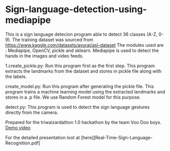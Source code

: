 # Sign-language-detection-using-mediapipe

This is a sign language detecion program able to detect 36 classes (A-Z, 0-9).
The training dataset was sourced from https://www.kaggle.com/datasets/ayuraj/asl-dataset
The modules used are : Mediapipe, OpenCV, pickle and sklearn. Mediapipe is used to detect the hands in the images and video feeds.

1.create_pickle.py:
Run this program first as the first step. 
This program extracts the landmarks from the dataset and stores in pickle file along with the labels.

create_model.py:
Run this program after generating the pickle file. 
This program trains a machine learning model using the extracted landmarks and stores in a .p file. We use Random Forest model for this purpose.

detect.py:
This program is used to detect the sign language gestures directly from the camera.


Prepared for the triwaizardathon 1.0 hackathon by the team Voo Doo boys. 
[Demo video](https://youtu.be/rs-0SuueIOs) 

For the detailed presentation loot at [here][Real-Time-Sign-Language-Recognition.pdf]
